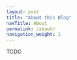 ```yaml
---
layout: post
title: "About this Blog"
navTitle: About
permalink: /about/
navigation_weight: 1
---
```


<!-- &#350;enol-->
TODO
